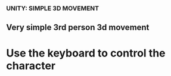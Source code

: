 ### UNITY: SIMPLE 3D MOVEMENT

## Very simple 3rd person 3d movement 

# Use the keyboard to control the character
